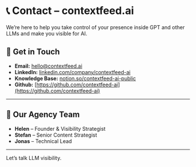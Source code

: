 # 📞 Contact – contextfeed.ai

We’re here to help you take control of your presence inside GPT and other LLMs and make you visible for AI.

## 📧 Get in Touch

- **Email:** hello@contextfeed.ai  
- **LinkedIn:** [linkedin.com/company/contextfeed-ai](https://linkedin.com/company/contextfeed-ai)  
- **Knowledge Base:** [notion.so/contextfeed-ai-public](https://notion.so/contextfeed-ai-public)
- **Github:** [https://github.com/contextfeed-ai](https://github.com/contextfeed-ai) 

---

## 👥 Our Agency Team

- **Helen** – Founder & Visibility Strategist  
- **Stefan** – Senior Content Strategist  
- **Jonas** – Technical Lead

---

Let’s talk LLM visibility.
